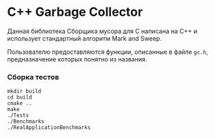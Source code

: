 # C++ Garbage Collector
Данная библиотека Сборщика мусора для C написана на C++ и использует стандартный алгоритм Mark and Sweep.

Пользователю предоставляются функции, описанные в файле `gc.h`, предназначение которых понятно из названия.

### Сборка тестов
```
mkdir build
cd build
cmake ..
make
./Tests
./Benchmarks
./RealApplicationBenchmarks
```
